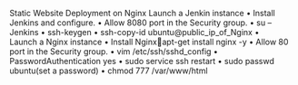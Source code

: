 Static Website Deployment on Nginx
	Launch a Jenkin instance
•	Install Jenkins and configure.
•	Allow 8080 port in the Security group.
•	su – Jenkins
•	ssh-keygen
•	ssh-copy-id ubuntu@public_ip_of_Nginx
•	
	Launch a Nginx instance
•	Install Nginxapt-get install nginx -y
•	Allow 80 port in the Security group.
•	vim /etc/ssh/sshd_config
•	PasswordAuthentication yes
•	sudo service ssh restart
•	sudo passwd ubuntu(set a password)
•	chmod 777 /var/www/html
